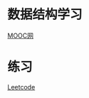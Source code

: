 
# 数据结构学习

[MOOC网](https://www.icourse163.org/course/PKU-1002534001)

# 练习

[Leetcode](https://leetcode-cn.com/u/leonsin/)
